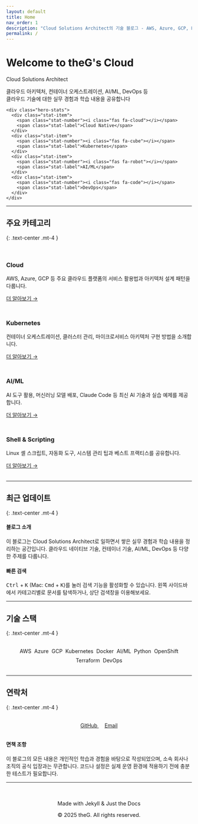 ```yaml
---
layout: default
title: Home
nav_order: 1
description: "Cloud Solutions Architect의 기술 블로그 - AWS, Azure, GCP, Kubernetes, Docker, AI/ML 등 클라우드 관련 지식을 공유합니다"
permalink: /
---
```


<div class="hero-section">
  <div class="hero-content">
    <h1 class="hero-title">Welcome to theG's Cloud</h1>
    <p class="hero-subtitle">Cloud Solutions Architect</p>
    <p class="hero-description">
      클라우드 아키텍처, 컨테이너 오케스트레이션, AI/ML, DevOps 등<br>
      클라우드 기술에 대한 실무 경험과 학습 내용을 공유합니다
    </p>

    <div class="hero-stats">
      <div class="stat-item">
        <span class="stat-number"><i class="fas fa-cloud"></i></span>
        <span class="stat-label">Cloud Native</span>
      </div>
      <div class="stat-item">
        <span class="stat-number"><i class="fas fa-cube"></i></span>
        <span class="stat-label">Kubernetes</span>
      </div>
      <div class="stat-item">
        <span class="stat-number"><i class="fas fa-robot"></i></span>
        <span class="stat-label">AI/ML</span>
      </div>
      <div class="stat-item">
        <span class="stat-number"><i class="fas fa-code"></i></span>
        <span class="stat-label">DevOps</span>
      </div>
    </div>
  </div>
</div>

---

## 주요 카테고리
{: .text-center .mt-4 }

<div style="display: grid; grid-template-columns: repeat(auto-fit, minmax(280px, 1fr)); gap: 1.5rem; margin: 2rem 0;">

<div class="content-card">
  <div class="card-header">
    <div class="card-icon"><i class="fas fa-cloud"></i></div>
    <h3 class="card-title">Cloud</h3>
  </div>
  <p>AWS, Azure, GCP 등 주요 클라우드 플랫폼의 서비스 활용법과 아키텍처 설계 패턴을 다룹니다.</p>
  <a href="/docs/2_Cloud/0_Cloud.html" class="btn btn-primary">더 알아보기 →</a>
</div>

<div class="content-card">
  <div class="card-header">
    <div class="card-icon"><i class="fas fa-dharmachakra"></i></div>
    <h3 class="card-title">Kubernetes</h3>
  </div>
  <p>컨테이너 오케스트레이션, 클러스터 관리, 마이크로서비스 아키텍처 구현 방법을 소개합니다.</p>
  <a href="/docs/3_k8s/" class="btn btn-primary">더 알아보기 →</a>
</div>

<div class="content-card">
  <div class="card-header">
    <div class="card-icon"><i class="fas fa-robot"></i></div>
    <h3 class="card-title">AI/ML</h3>
  </div>
  <p>AI 도구 활용, 머신러닝 모델 배포, Claude Code 등 최신 AI 기술과 실습 예제를 제공합니다.</p>
  <a href="/docs/5_AI/0_AI.html" class="btn btn-primary">더 알아보기 →</a>
</div>

<div class="content-card">
  <div class="card-header">
    <div class="card-icon"><i class="fas fa-terminal"></i></div>
    <h3 class="card-title">Shell & Scripting</h3>
  </div>
  <p>Linux 셸 스크립트, 자동화 도구, 시스템 관리 팁과 베스트 프랙티스를 공유합니다.</p>
  <a href="/docs/98_shell_ex/0_shell.html" class="btn btn-primary">더 알아보기 →</a>
</div>

</div>

---

## 최근 업데이트
{: .text-center .mt-4 }

<div class="info-box note">
  <h4><i class="fas fa-info-circle"></i> 블로그 소개</h4>
  <p>
    이 블로그는 Cloud Solutions Architect로 일하면서 쌓은 실무 경험과 학습 내용을 정리하는 공간입니다.
    클라우드 네이티브 기술, 컨테이너 기술, AI/ML, DevOps 등 다양한 주제를 다룹니다.
  </p>
</div>

<div class="info-box tip">
  <h4><i class="fas fa-lightbulb"></i> 빠른 검색</h4>
  <p>
    <kbd>Ctrl</kbd> + <kbd>K</kbd> (Mac: <kbd>Cmd</kbd> + <kbd>K</kbd>)를 눌러 검색 기능을 활성화할 수 있습니다.
    왼쪽 사이드바에서 카테고리별로 문서를 탐색하거나, 상단 검색창을 이용해보세요.
  </p>
</div>

---

## 기술 스택
{: .text-center .mt-4 }

<div style="display: flex; flex-wrap: wrap; gap: 0.5rem; justify-content: center; margin: 2rem 0;">
  <span class="badge badge-primary"><i class="fab fa-aws"></i> AWS</span>
  <span class="badge badge-primary"><i class="fab fa-microsoft"></i> Azure</span>
  <span class="badge badge-primary"><i class="fab fa-google"></i> GCP</span>
  <span class="badge badge-success"><i class="fas fa-dharmachakra"></i> Kubernetes</span>
  <span class="badge badge-success"><i class="fab fa-docker"></i> Docker</span>
  <span class="badge badge-warning"><i class="fas fa-robot"></i> AI/ML</span>
  <span class="badge badge-warning"><i class="fab fa-python"></i> Python</span>
  <span class="badge badge-danger"><i class="fab fa-redhat"></i> OpenShift</span>
  <span class="badge badge-primary"><i class="fas fa-code"></i> Terraform</span>
  <span class="badge badge-success"><i class="fas fa-infinity"></i> DevOps</span>
</div>

---

## 연락처
{: .text-center .mt-4 }

<div style="text-align: center; margin: 2rem 0;">
  <a href="https://github.com/theG1/theG1.github.io" class="btn btn-primary" style="margin: 0.5rem;">
    <i class="fab fa-github"></i> GitHub
  </a>
  <a href="mailto:theg@outlook.com" class="btn btn-primary" style="margin: 0.5rem;">
    <i class="fas fa-envelope"></i> Email
  </a>
</div>

<div class="info-box warning">
  <h4><i class="fas fa-exclamation-triangle"></i> 면책 조항</h4>
  <p>
    이 블로그의 모든 내용은 개인적인 학습과 경험을 바탕으로 작성되었으며,
    소속 회사나 조직의 공식 입장과는 무관합니다.
    코드나 설정은 실제 운영 환경에 적용하기 전에 충분한 테스트가 필요합니다.
  </p>
</div>

---

<div style="text-align: center; color: var(--text-secondary); font-size: 0.9rem; margin-top: 3rem;">
  <p>
    <i class="fas fa-heart" style="color: #ef4444;"></i>
    Made with Jekyll & Just the Docs
  </p>
  <p style="margin-top: 0.5rem;">
    © 2025 theG. All rights reserved.
  </p>
</div>
